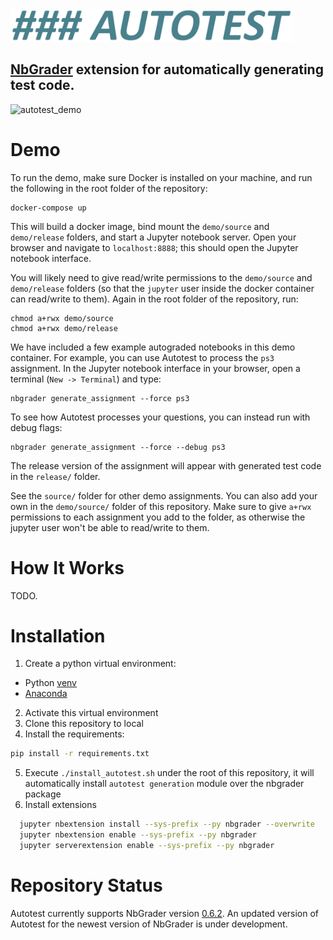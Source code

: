 <img src="docs/autotest.png" width="450"/> 

## [NbGrader](https://github.com/jupyter/nbgrader) extension for automatically generating test code.

![autotest_demo](https://user-images.githubusercontent.com/5981307/170394669-37f7f22b-00fd-441d-9a5e-f82761835f89.gif)

# Demo
To run the demo, make sure Docker is installed on your machine, and run the following
in the root folder of the repository:
```
docker-compose up
```
This will build a docker image, bind mount the `demo/source` and `demo/release` folders,
and start a Jupyter notebook server. Open your browser and navigate to `localhost:8888`; 
this should open the Jupyter notebook interface.

You will likely need to give read/write permissions to the `demo/source` and `demo/release` folders
(so that the `jupyter` user inside the docker container can read/write to them).
Again in the root folder of the repository, run:
```
chmod a+rwx demo/source
chmod a+rwx demo/release
```

We have included a few example autograded notebooks in this demo container.
For example, you can use Autotest to process the `ps3` assignment.
In the Jupyter notebook interface in your browser, open a terminal (`New -> Terminal`)
and type:
```
nbgrader generate_assignment --force ps3
```
To see how Autotest processes your questions, you can instead run with debug flags:
```
nbgrader generate_assignment --force --debug ps3
```
The release version of the assignment will appear with generated test code in the `release/` folder.

See the `source/` folder for other demo assignments. You can also add your own in the `demo/source/` folder 
of this repository. Make sure to give `a+rwx` permissions to each assignment you add to the folder, 
as otherwise the jupyter user won't be able to read/write to them.

# How It Works

TODO.

# Installation
1. Create a python virtual environment:
  * Python [venv](https://docs.python.org/3/tutorial/venv.html)
  * [Anaconda](https://www.anaconda.com/)
2. Activate this virtual environment
3. Clone this repository to local
4. Install the requirements:
  ```bash
  pip install -r requirements.txt 
  ```
5. Execute `./install_autotest.sh` under the root of this repository, it will automatically install `autotest generation` module over the nbgrader package
6. Install extensions
  ```bash
    jupyter nbextension install --sys-prefix --py nbgrader --overwrite
    jupyter nbextension enable --sys-prefix --py nbgrader
    jupyter serverextension enable --sys-prefix --py nbgrader
  ```

# Repository Status
Autotest currently supports NbGrader version [0.6.2](https://pypi.org/project/nbgrader/).
An updated version of Autotest for the newest version of NbGrader is under development.
